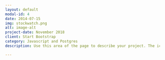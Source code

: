 ```yaml
---
layout: default
modal-id: 4
date: 2014-07-15
img: stockwatch.png
alt: image-alt
project-date: November 2018
client: Start Bootstrap
category: Javascript and Postgres
description: Use this area of the page to describe your project. The icon above is part of a free icon set by <a href="https://sellfy.com/p/8Q9P/jV3VZ/">Flat Icons</a>. On their website, you can download their free set with 16 icons, or you can purchase the entire set with 146 icons for only $12!

---
```

